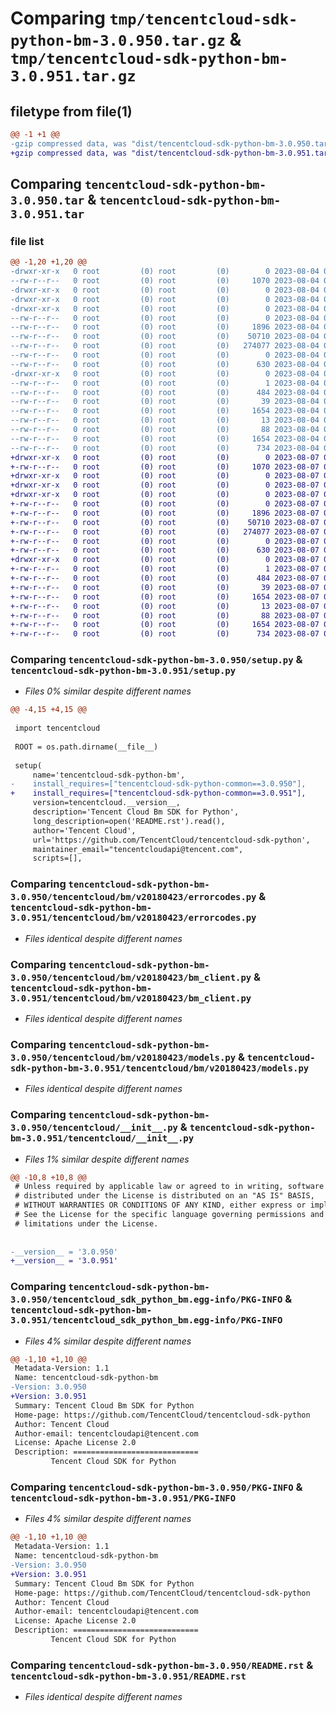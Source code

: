 # Comparing `tmp/tencentcloud-sdk-python-bm-3.0.950.tar.gz` & `tmp/tencentcloud-sdk-python-bm-3.0.951.tar.gz`

## filetype from file(1)

```diff
@@ -1 +1 @@
-gzip compressed data, was "dist/tencentcloud-sdk-python-bm-3.0.950.tar", last modified: Fri Aug  4 00:20:08 2023, max compression
+gzip compressed data, was "dist/tencentcloud-sdk-python-bm-3.0.951.tar", last modified: Mon Aug  7 00:19:53 2023, max compression
```

## Comparing `tencentcloud-sdk-python-bm-3.0.950.tar` & `tencentcloud-sdk-python-bm-3.0.951.tar`

### file list

```diff
@@ -1,20 +1,20 @@
-drwxr-xr-x   0 root         (0) root         (0)        0 2023-08-04 00:20:08.000000 tencentcloud-sdk-python-bm-3.0.950/
--rw-r--r--   0 root         (0) root         (0)     1070 2023-08-04 00:20:07.000000 tencentcloud-sdk-python-bm-3.0.950/setup.py
-drwxr-xr-x   0 root         (0) root         (0)        0 2023-08-04 00:20:08.000000 tencentcloud-sdk-python-bm-3.0.950/tencentcloud/
-drwxr-xr-x   0 root         (0) root         (0)        0 2023-08-04 00:20:08.000000 tencentcloud-sdk-python-bm-3.0.950/tencentcloud/bm/
-drwxr-xr-x   0 root         (0) root         (0)        0 2023-08-04 00:20:08.000000 tencentcloud-sdk-python-bm-3.0.950/tencentcloud/bm/v20180423/
--rw-r--r--   0 root         (0) root         (0)        0 2023-08-04 00:20:07.000000 tencentcloud-sdk-python-bm-3.0.950/tencentcloud/bm/v20180423/__init__.py
--rw-r--r--   0 root         (0) root         (0)     1896 2023-08-04 00:20:07.000000 tencentcloud-sdk-python-bm-3.0.950/tencentcloud/bm/v20180423/errorcodes.py
--rw-r--r--   0 root         (0) root         (0)    50710 2023-08-04 00:20:07.000000 tencentcloud-sdk-python-bm-3.0.950/tencentcloud/bm/v20180423/bm_client.py
--rw-r--r--   0 root         (0) root         (0)   274077 2023-08-04 00:20:07.000000 tencentcloud-sdk-python-bm-3.0.950/tencentcloud/bm/v20180423/models.py
--rw-r--r--   0 root         (0) root         (0)        0 2023-08-04 00:20:07.000000 tencentcloud-sdk-python-bm-3.0.950/tencentcloud/bm/__init__.py
--rw-r--r--   0 root         (0) root         (0)      630 2023-08-04 00:20:07.000000 tencentcloud-sdk-python-bm-3.0.950/tencentcloud/__init__.py
-drwxr-xr-x   0 root         (0) root         (0)        0 2023-08-04 00:20:08.000000 tencentcloud-sdk-python-bm-3.0.950/tencentcloud_sdk_python_bm.egg-info/
--rw-r--r--   0 root         (0) root         (0)        1 2023-08-04 00:20:08.000000 tencentcloud-sdk-python-bm-3.0.950/tencentcloud_sdk_python_bm.egg-info/dependency_links.txt
--rw-r--r--   0 root         (0) root         (0)      484 2023-08-04 00:20:08.000000 tencentcloud-sdk-python-bm-3.0.950/tencentcloud_sdk_python_bm.egg-info/SOURCES.txt
--rw-r--r--   0 root         (0) root         (0)       39 2023-08-04 00:20:08.000000 tencentcloud-sdk-python-bm-3.0.950/tencentcloud_sdk_python_bm.egg-info/requires.txt
--rw-r--r--   0 root         (0) root         (0)     1654 2023-08-04 00:20:08.000000 tencentcloud-sdk-python-bm-3.0.950/tencentcloud_sdk_python_bm.egg-info/PKG-INFO
--rw-r--r--   0 root         (0) root         (0)       13 2023-08-04 00:20:08.000000 tencentcloud-sdk-python-bm-3.0.950/tencentcloud_sdk_python_bm.egg-info/top_level.txt
--rw-r--r--   0 root         (0) root         (0)       88 2023-08-04 00:20:08.000000 tencentcloud-sdk-python-bm-3.0.950/setup.cfg
--rw-r--r--   0 root         (0) root         (0)     1654 2023-08-04 00:20:08.000000 tencentcloud-sdk-python-bm-3.0.950/PKG-INFO
--rw-r--r--   0 root         (0) root         (0)      734 2023-08-04 00:20:07.000000 tencentcloud-sdk-python-bm-3.0.950/README.rst
+drwxr-xr-x   0 root         (0) root         (0)        0 2023-08-07 00:19:53.000000 tencentcloud-sdk-python-bm-3.0.951/
+-rw-r--r--   0 root         (0) root         (0)     1070 2023-08-07 00:19:53.000000 tencentcloud-sdk-python-bm-3.0.951/setup.py
+drwxr-xr-x   0 root         (0) root         (0)        0 2023-08-07 00:19:53.000000 tencentcloud-sdk-python-bm-3.0.951/tencentcloud/
+drwxr-xr-x   0 root         (0) root         (0)        0 2023-08-07 00:19:53.000000 tencentcloud-sdk-python-bm-3.0.951/tencentcloud/bm/
+drwxr-xr-x   0 root         (0) root         (0)        0 2023-08-07 00:19:53.000000 tencentcloud-sdk-python-bm-3.0.951/tencentcloud/bm/v20180423/
+-rw-r--r--   0 root         (0) root         (0)        0 2023-08-07 00:19:53.000000 tencentcloud-sdk-python-bm-3.0.951/tencentcloud/bm/v20180423/__init__.py
+-rw-r--r--   0 root         (0) root         (0)     1896 2023-08-07 00:19:53.000000 tencentcloud-sdk-python-bm-3.0.951/tencentcloud/bm/v20180423/errorcodes.py
+-rw-r--r--   0 root         (0) root         (0)    50710 2023-08-07 00:19:53.000000 tencentcloud-sdk-python-bm-3.0.951/tencentcloud/bm/v20180423/bm_client.py
+-rw-r--r--   0 root         (0) root         (0)   274077 2023-08-07 00:19:53.000000 tencentcloud-sdk-python-bm-3.0.951/tencentcloud/bm/v20180423/models.py
+-rw-r--r--   0 root         (0) root         (0)        0 2023-08-07 00:19:53.000000 tencentcloud-sdk-python-bm-3.0.951/tencentcloud/bm/__init__.py
+-rw-r--r--   0 root         (0) root         (0)      630 2023-08-07 00:19:53.000000 tencentcloud-sdk-python-bm-3.0.951/tencentcloud/__init__.py
+drwxr-xr-x   0 root         (0) root         (0)        0 2023-08-07 00:19:53.000000 tencentcloud-sdk-python-bm-3.0.951/tencentcloud_sdk_python_bm.egg-info/
+-rw-r--r--   0 root         (0) root         (0)        1 2023-08-07 00:19:53.000000 tencentcloud-sdk-python-bm-3.0.951/tencentcloud_sdk_python_bm.egg-info/dependency_links.txt
+-rw-r--r--   0 root         (0) root         (0)      484 2023-08-07 00:19:53.000000 tencentcloud-sdk-python-bm-3.0.951/tencentcloud_sdk_python_bm.egg-info/SOURCES.txt
+-rw-r--r--   0 root         (0) root         (0)       39 2023-08-07 00:19:53.000000 tencentcloud-sdk-python-bm-3.0.951/tencentcloud_sdk_python_bm.egg-info/requires.txt
+-rw-r--r--   0 root         (0) root         (0)     1654 2023-08-07 00:19:53.000000 tencentcloud-sdk-python-bm-3.0.951/tencentcloud_sdk_python_bm.egg-info/PKG-INFO
+-rw-r--r--   0 root         (0) root         (0)       13 2023-08-07 00:19:53.000000 tencentcloud-sdk-python-bm-3.0.951/tencentcloud_sdk_python_bm.egg-info/top_level.txt
+-rw-r--r--   0 root         (0) root         (0)       88 2023-08-07 00:19:53.000000 tencentcloud-sdk-python-bm-3.0.951/setup.cfg
+-rw-r--r--   0 root         (0) root         (0)     1654 2023-08-07 00:19:53.000000 tencentcloud-sdk-python-bm-3.0.951/PKG-INFO
+-rw-r--r--   0 root         (0) root         (0)      734 2023-08-07 00:19:53.000000 tencentcloud-sdk-python-bm-3.0.951/README.rst
```

### Comparing `tencentcloud-sdk-python-bm-3.0.950/setup.py` & `tencentcloud-sdk-python-bm-3.0.951/setup.py`

 * *Files 0% similar despite different names*

```diff
@@ -4,15 +4,15 @@
 
 import tencentcloud
 
 ROOT = os.path.dirname(__file__)
 
 setup(
     name='tencentcloud-sdk-python-bm',
-    install_requires=["tencentcloud-sdk-python-common==3.0.950"],
+    install_requires=["tencentcloud-sdk-python-common==3.0.951"],
     version=tencentcloud.__version__,
     description='Tencent Cloud Bm SDK for Python',
     long_description=open('README.rst').read(),
     author='Tencent Cloud',
     url='https://github.com/TencentCloud/tencentcloud-sdk-python',
     maintainer_email="tencentcloudapi@tencent.com",
     scripts=[],
```

### Comparing `tencentcloud-sdk-python-bm-3.0.950/tencentcloud/bm/v20180423/errorcodes.py` & `tencentcloud-sdk-python-bm-3.0.951/tencentcloud/bm/v20180423/errorcodes.py`

 * *Files identical despite different names*

### Comparing `tencentcloud-sdk-python-bm-3.0.950/tencentcloud/bm/v20180423/bm_client.py` & `tencentcloud-sdk-python-bm-3.0.951/tencentcloud/bm/v20180423/bm_client.py`

 * *Files identical despite different names*

### Comparing `tencentcloud-sdk-python-bm-3.0.950/tencentcloud/bm/v20180423/models.py` & `tencentcloud-sdk-python-bm-3.0.951/tencentcloud/bm/v20180423/models.py`

 * *Files identical despite different names*

### Comparing `tencentcloud-sdk-python-bm-3.0.950/tencentcloud/__init__.py` & `tencentcloud-sdk-python-bm-3.0.951/tencentcloud/__init__.py`

 * *Files 1% similar despite different names*

```diff
@@ -10,8 +10,8 @@
 # Unless required by applicable law or agreed to in writing, software
 # distributed under the License is distributed on an "AS IS" BASIS,
 # WITHOUT WARRANTIES OR CONDITIONS OF ANY KIND, either express or implied.
 # See the License for the specific language governing permissions and
 # limitations under the License.
 
 
-__version__ = '3.0.950'
+__version__ = '3.0.951'
```

### Comparing `tencentcloud-sdk-python-bm-3.0.950/tencentcloud_sdk_python_bm.egg-info/PKG-INFO` & `tencentcloud-sdk-python-bm-3.0.951/tencentcloud_sdk_python_bm.egg-info/PKG-INFO`

 * *Files 4% similar despite different names*

```diff
@@ -1,10 +1,10 @@
 Metadata-Version: 1.1
 Name: tencentcloud-sdk-python-bm
-Version: 3.0.950
+Version: 3.0.951
 Summary: Tencent Cloud Bm SDK for Python
 Home-page: https://github.com/TencentCloud/tencentcloud-sdk-python
 Author: Tencent Cloud
 Author-email: tencentcloudapi@tencent.com
 License: Apache License 2.0
 Description: ============================
         Tencent Cloud SDK for Python
```

### Comparing `tencentcloud-sdk-python-bm-3.0.950/PKG-INFO` & `tencentcloud-sdk-python-bm-3.0.951/PKG-INFO`

 * *Files 4% similar despite different names*

```diff
@@ -1,10 +1,10 @@
 Metadata-Version: 1.1
 Name: tencentcloud-sdk-python-bm
-Version: 3.0.950
+Version: 3.0.951
 Summary: Tencent Cloud Bm SDK for Python
 Home-page: https://github.com/TencentCloud/tencentcloud-sdk-python
 Author: Tencent Cloud
 Author-email: tencentcloudapi@tencent.com
 License: Apache License 2.0
 Description: ============================
         Tencent Cloud SDK for Python
```

### Comparing `tencentcloud-sdk-python-bm-3.0.950/README.rst` & `tencentcloud-sdk-python-bm-3.0.951/README.rst`

 * *Files identical despite different names*

